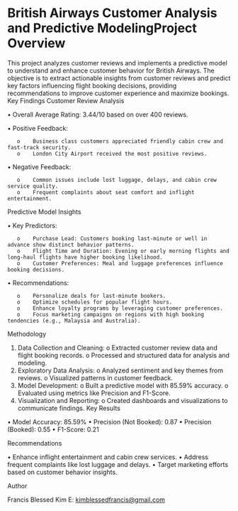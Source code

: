 # British Airways Customer Analysis and Predictive ModelingProject Overview
This project analyzes customer reviews and implements a predictive model to understand and enhance customer behavior for British Airways. The objective is to extract actionable insights from customer reviews and predict key factors influencing flight booking decisions, providing recommendations to improve customer experience and maximize bookings.
Key Findings
Customer Review Analysis

•	Overall Average Rating: 3.44/10 based on over 400 reviews.

•	Positive Feedback: 

       o	Business class customers appreciated friendly cabin crew and fast-track security.
       o	London City Airport received the most positive reviews.

•	Negative Feedback: 

       o	Common issues include lost luggage, delays, and cabin crew service quality.
       o	Frequent complaints about seat comfort and inflight entertainment.
 
Predictive Model Insights

•	Key Predictors: 

       o	Purchase Lead: Customers booking last-minute or well in advance show distinct behavior patterns.
       o	Flight Time and Duration: Evening or early morning flights and long-haul flights have higher booking likelihood.
       o	Customer Preferences: Meal and luggage preferences influence booking decisions.

•	Recommendations: 

       o	Personalize deals for last-minute bookers.
       o	Optimize schedules for popular flight hours.
       o	Enhance loyalty programs by leveraging customer preferences.
       o	Focus marketing campaigns on regions with high booking tendencies (e.g., Malaysia and Australia).
 
Methodology
1.	Data Collection and Cleaning: 
   o	Extracted customer review data and flight booking records.
   o	Processed and structured data for analysis and modeling.
2.	Exploratory Data Analysis: 
   o	Analyzed sentiment and key themes from reviews.
   o	Visualized patterns in customer feedback.
3.	Model Development: 
   o	Built a predictive model with 85.59% accuracy.
   o	Evaluated using metrics like Precision and F1-Score.
4.	Visualization and Reporting: 
   o	Created dashboards and visualizations to communicate findings.
Key Results

   •	Model Accuracy: 85.59%
   •	Precision (Not Booked): 0.87
   •	Precision (Booked): 0.55
   •	F1-Score: 0.21

Recommendations

   •	Enhance inflight entertainment and cabin crew services.
   •	Address frequent complaints like lost luggage and delays.
   •	Target marketing efforts based on customer behavior insights.

Author

Francis Blessed Kim
E: kimblessedfrancis@gmail.com



